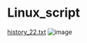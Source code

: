 # Linux_script
[history_22.txt](https://github.com/NataliaPnk/Linux_script/files/14721723/history_22.txt)
![image](https://github.com/NataliaPnk/Linux_script/assets/156689583/db3ffbac-aa04-40da-89c2-ea000967dde0)
